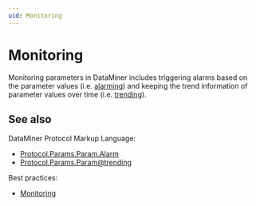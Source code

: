 ```yaml
---
uid: Monitoring
---
```


# Monitoring

Monitoring parameters in DataMiner includes triggering alarms based on the parameter values (i.e. [alarming](xref:MonitoringAlarming)) and keeping the trend information of parameter values over time (i.e. [trending](xref:MonitoringTrending)).

## See also

DataMiner Protocol Markup Language:

- [Protocol.Params.Param.Alarm](xref:Protocol.Params.Param.Alarm)
- [Protocol.Params.Param@trending](xref:Protocol.Params.Param-trending)

Best practices:

- [Monitoring](xref:Trending1)
